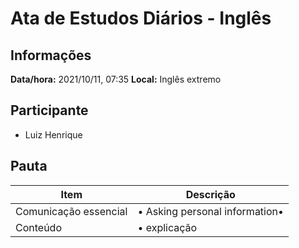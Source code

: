 # Ata de Estudos Diários - Inglês

## Informações

**Data/hora:** 2021/10/11, 07:35
**Local:** Inglês extremo <br>

## Participante

- Luiz Henrique

## Pauta

| Item                  | Descrição                           |
| --------------------- | ----------------------------------- |
| Comunicação essencial | • Asking personal information• <br> |
| Conteúdo              | • explicação <br>                   |
